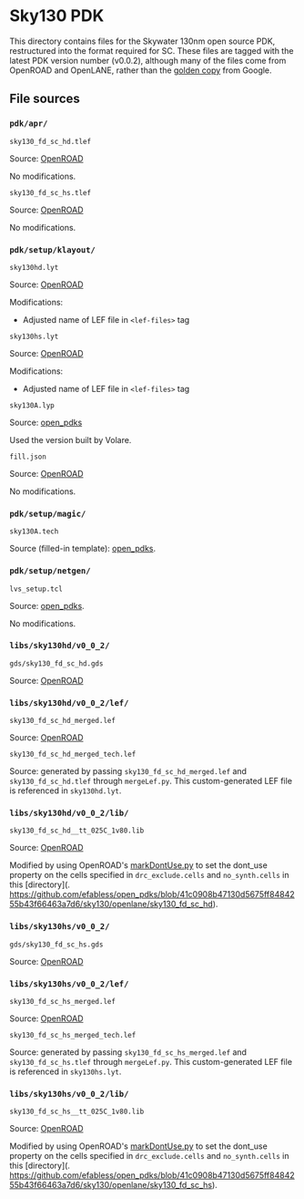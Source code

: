 # Sky130 PDK

This directory contains files for the Skywater 130nm open source PDK,
restructured into the format required for SC. These files are tagged with the
latest PDK version number (v0.0.2), although many of the files come from
OpenROAD and OpenLANE, rather than the [golden
copy](https://github.com/google/skywater-pdk-libs-sky130_fd_sc_hd) from Google.

## File sources

### `pdk/apr/`

`sky130_fd_sc_hd.tlef`

Source: [OpenROAD](https://github.com/The-OpenROAD-Project/OpenROAD-flow-scripts/blob/fc47674793b8d60941d44d51c32b88f9c5f8ebc9/flow/platforms/sky130hd/lef/sky130_fd_sc_hd.tlef)

No modifications.

`sky130_fd_sc_hs.tlef`

Source: [OpenROAD](https://github.com/The-OpenROAD-Project/OpenROAD-flow-scripts/blob/fc47674793b8d60941d44d51c32b88f9c5f8ebc9/flow/platforms/sky130hs/lef/sky130_fd_sc_hs.tlef)

No modifications.

### `pdk/setup/klayout/`

`sky130hd.lyt`

Source: [OpenROAD](https://github.com/The-OpenROAD-Project/OpenROAD-flow-scripts/blob/fc47674793b8d60941d44d51c32b88f9c5f8ebc9/flow/platforms/sky130hd/sky130hd.lyt)

Modifications:

- Adjusted name of LEF file in `<lef-files>` tag

`sky130hs.lyt`

Source: [OpenROAD](https://github.com/The-OpenROAD-Project/OpenROAD-flow-scripts/blob/fc47674793b8d60941d44d51c32b88f9c5f8ebc9/flow/platforms/sky130hs/sky130hs.lyt)

Modifications:

- Adjusted name of LEF file in `<lef-files>` tag

`sky130A.lyp`

Source: [open_pdks](https://github.com/efabless/open_pdks/blob/41c0908b47130d5675ff8484255b43f66463a7d6/sky130/klayout/sky130.lyp)

Used the version built by Volare.

`fill.json`

Source: [OpenROAD](https://github.com/The-OpenROAD-Project/OpenROAD-flow-scripts/blob/fc47674793b8d60941d44d51c32b88f9c5f8ebc9/flow/platforms/sky130hd/fill.json)

No modifications.

### `pdk/setup/magic/`

`sky130A.tech`

Source (filled-in template):
[open_pdks](https://github.com/efabless/open_pdks/blob/41c0908b47130d5675ff8484255b43f66463a7d6/sky130/magic/sky130.tech).

### `pdk/setup/netgen/`

`lvs_setup.tcl`

Source: [open_pdks](https://github.com/efabless/open_pdks/blob/41c0908b47130d5675ff8484255b43f66463a7d6/sky130/netgen/sky130_setup.tcl).

No modifications.

### `libs/sky130hd/v0_0_2/`

`gds/sky130_fd_sc_hd.gds`

Source: [OpenROAD](https://github.com/The-OpenROAD-Project/OpenROAD-flow-scripts/blob/fc47674793b8d60941d44d51c32b88f9c5f8ebc9/flow/platforms/sky130hd/gds/sky130_fd_sc_hd.gds)

### `libs/sky130hd/v0_0_2/lef/`

`sky130_fd_sc_hd_merged.lef`

Source: [OpenROAD](https://github.com/The-OpenROAD-Project/OpenROAD-flow-scripts/blob/fc47674793b8d60941d44d51c32b88f9c5f8ebc9/flow/platforms/sky130hd/lef/sky130_fd_sc_hd_merged.lef)

`sky130_fd_sc_hd_merged_tech.lef`

Source: generated by passing `sky130_fd_sc_hd_merged.lef` and
`sky130_fd_sc_hd.tlef` through `mergeLef.py`. This custom-generated LEF file is
referenced in `sky130hd.lyt`.

### `libs/sky130hd/v0_0_2/lib/`

`sky130_fd_sc_hd__tt_025C_1v80.lib `

Source: [OpenROAD](https://github.com/The-OpenROAD-Project/OpenROAD-flow-scripts/blob/fc47674793b8d60941d44d51c32b88f9c5f8ebc9/flow/platforms/sky130hd/lib/sky130_fd_sc_hd__tt_025C_1v80.lib)

Modified by using OpenROAD's
[markDontUse.py](https://github.com/The-OpenROAD-Project/OpenROAD-flow-scripts/blob/master/flow/util/markDontUse.py)
to set the dont_use property on the cells specified in `drc_exclude.cells` and
`no_synth.cells` in this [directory](.
https://github.com/efabless/open_pdks/blob/41c0908b47130d5675ff8484255b43f66463a7d6/sky130/openlane/sky130_fd_sc_hd).

### `libs/sky130hs/v0_0_2/`

`gds/sky130_fd_sc_hs.gds`

Source: [OpenROAD](https://github.com/The-OpenROAD-Project/OpenROAD-flow-scripts/blob/fc47674793b8d60941d44d51c32b88f9c5f8ebc9/flow/platforms/sky130hd/gds/sky130_fd_sc_hs.gds)

### `libs/sky130hs/v0_0_2/lef/`

`sky130_fd_sc_hs_merged.lef`

Source: [OpenROAD](https://github.com/The-OpenROAD-Project/OpenROAD-flow-scripts/blob/fc47674793b8d60941d44d51c32b88f9c5f8ebc9/flow/platforms/sky130hd/lef/sky130_fd_sc_hs_merged.lef)

`sky130_fd_sc_hs_merged_tech.lef`

Source: generated by passing `sky130_fd_sc_hs_merged.lef` and
`sky130_fd_sc_hs.tlef` through `mergeLef.py`. This custom-generated LEF file is
referenced in `sky130hs.lyt`.

### `libs/sky130hs/v0_0_2/lib/`

`sky130_fd_sc_hs__tt_025C_1v80.lib `

Source: [OpenROAD](https://github.com/The-OpenROAD-Project/OpenROAD-flow-scripts/blob/fc47674793b8d60941d44d51c32b88f9c5f8ebc9/flow/platforms/sky130hd/lib/sky130_fd_sc_hs__tt_025C_1v80.lib)

Modified by using OpenROAD's
[markDontUse.py](https://github.com/The-OpenROAD-Project/OpenROAD-flow-scripts/blob/master/flow/util/markDontUse.py)
to set the dont_use property on the cells specified in `drc_exclude.cells` and
`no_synth.cells` in this [directory](.
https://github.com/efabless/open_pdks/blob/41c0908b47130d5675ff8484255b43f66463a7d6/sky130/openlane/sky130_fd_sc_hs).
